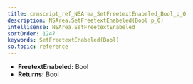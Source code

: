 ```yaml
---
title: crmscript_ref_NSArea_SetFreetextEnabeled_Bool_p_0
description: NSArea.SetFreetextEnabeled(Bool p_0)
intellisense: NSArea.SetFreetextEnabeled
sortOrder: 1247
keywords: SetFreetextEnabeled(Bool)
so.topic: reference
---
```



* **FreetextEnabeled:** Bool
* **Returns:** Bool


